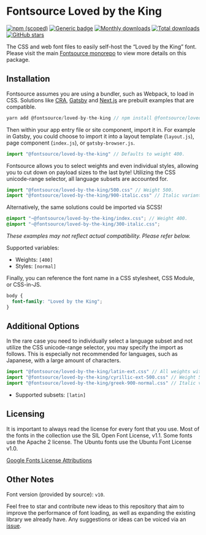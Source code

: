 # Fontsource Loved by the King

[![npm (scoped)](https://img.shields.io/npm/v/@fontsource/loved-by-the-king?color=brightgreen)](https://www.npmjs.com/package/@fontsource/loved-by-the-king) [![Generic badge](https://img.shields.io/badge/fontsource-passing-brightgreen)](https://github.com/fontsource/fontsource) [![Monthly downloads](https://badgen.net/npm/dm/@fontsource/loved-by-the-king)](https://github.com/fontsource/fontsource) [![Total downloads](https://badgen.net/npm/dt/@fontsource/loved-by-the-king)](https://github.com/fontsource/fontsource) [![GitHub stars](https://img.shields.io/github/stars/fontsource/fontsource.svg?style=social&label=Star)](https://github.com/fontsource/fontsource/stargazers)

The CSS and web font files to easily self-host the “Loved by the King” font. Please visit the main [Fontsource monorepo](https://github.com/fontsource/fontsource) to view more details on this package.

## Installation

Fontsource assumes you are using a bundler, such as Webpack, to load in CSS. Solutions like [CRA](https://create-react-app.dev/), [Gatsby](https://www.gatsbyjs.org/) and [Next.js](https://nextjs.org/) are prebuilt examples that are compatible.

```javascript
yarn add @fontsource/loved-by-the-king // npm install @fontsource/loved-by-the-king
```

Then within your app entry file or site component, import it in. For example in Gatsby, you could choose to import it into a layout template (`layout.js`), page component (`index.js`), or `gatsby-browser.js`.

```javascript
import "@fontsource/loved-by-the-king" // Defaults to weight 400.
```

Fontsource allows you to select weights and even individual styles, allowing you to cut down on payload sizes to the last byte! Utilizing the CSS unicode-range selector, all language subsets are accounted for.

```javascript
import "@fontsource/loved-by-the-king/500.css" // Weight 500.
import "@fontsource/loved-by-the-king/900-italic.css" // Italic variant.
```

Alternatively, the same solutions could be imported via SCSS!

```scss
@import "~@fontsource/loved-by-the-king/index.css"; // Weight 400.
@import "~@fontsource/loved-by-the-king/300-italic.css";
```

_These examples may not reflect actual compatibility. Please refer below._

Supported variables:

- Weights: `[400]`
- Styles: `[normal]`

Finally, you can reference the font name in a CSS stylesheet, CSS Module, or CSS-in-JS.

```css
body {
  font-family: "Loved by the King";
}
```

## Additional Options

In the rare case you need to individually select a language subset and not utilize the CSS unicode-range selector, you may specify the import as follows. This is especially not recommended for languages, such as Japanese, with a large amount of characters.

```javascript
import "@fontsource/loved-by-the-king/latin-ext.css" // All weights with normal style included.
import "@fontsource/loved-by-the-king/cyrillic-ext-500.css" // Weight 500 with normal style.
import "@fontsource/loved-by-the-king/greek-900-normal.css" // Italic variant.
```

- Supported subsets: `[latin]`

## Licensing

It is important to always read the license for every font that you use.
Most of the fonts in the collection use the SIL Open Font License, v1.1. Some fonts use the Apache 2 license. The Ubuntu fonts use the Ubuntu Font License v1.0.

[Google Fonts License Attributions](https://fonts.google.com/attribution)

## Other Notes

Font version (provided by source): `v10`.

Feel free to star and contribute new ideas to this repository that aim to improve the performance of font loading, as well as expanding the existing library we already have. Any suggestions or ideas can be voiced via an [issue](https://github.com/fontsource/fontsource/issues).
